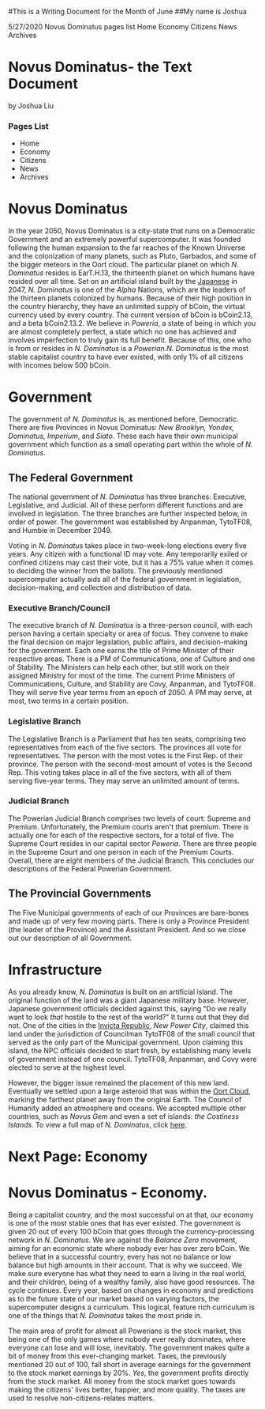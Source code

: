 #This is a Writing Document for the Month of June
##My name is Joshua

5/27/2020 Novus Dominatus
pages list
Home
Economy
Citizens
News
Archives

# Novus Dominatus- the Text Document

by Joshua Liu
### Pages List
-  Home
- Economy
-  Citizens
-  News
-  Archives

# Novus Dominatus
In the year 2050, Novus Dominatus is a city-state that runs on a Democratic Government and an extremely powerful supercomputer. It was founded following the human expansion to the far reaches of the Known Universe and the colonization of many planets, such as Pluto, Garbados, and some of the bigger meteors in the Oort cloud. The particular planet on which _N. Dominatus_ resides is EarT.H.13, the thirteenth planet on which humans have resided over all time. Set on an artificial island built by the [Japanese](https://en.wikipedia.org/wiki/Japan) in 2047, _N. Dominatus_ is one of the _Alpha_ Nations, which are the leaders of the thirteen planets colonized by humans. Because of their high position in the country hierarchy, they have an unlimited supply of bCoin, the virtual currency used by every country. The current version of bCoin is bCoin2.13, and a beta bCoin2.13.2. We believe in _Poweria_, a state of being in which you are almost completely perfect, a state which no one has achieved and involves imperfection to truly gain its full benefit. Because of this, one who is from or resides in _N. Dominatus_ is a _Powerian_._N. Dominatus_ is the most stable capitalist country to have ever existed, with only 1% of all citizens with incomes below 500 bCoin.
# Government
The government of _N. Dominatus_ is, as mentioned before, Democratic. There are five Provinces in Novus Dominatus: _New Brooklyn, Yondex, Dominatus, Imperium_, and _Siato_. These each have their own municipal government which function as a small operating part within the whole of _N. Dominatus_.

## The Federal Government
The national government of _N. Dominatus_ has three branches: Executive, Legislative, and Judicial. All of these perform different functions and are involved in legislation. The three branches are further inspected below, in order of power. The government was established by Anpanman, TytoTF08, and Humbie in December 2049.

Voting in _N. Dominatus_ takes place in two-week-long elections every five years. Any citizen with a functional ID may vote. Any temporarily exiled or confined citizens may cast their vote, but it has a 75% value when it comes to deciding the winner from the ballots. The previously mentioned supercomputer actually aids all of the federal government in legislation, decision-making, and collection and distribution of data.
### Executive Branch/Council
The executive branch of _N. Dominatus_ is a three-person council, with each person having a certain specialty or area of focus. They convene to make the final decision on major legislation, public affairs, and decision-making for the government. Each one earns the title of Prime Minister of their respective areas. There is a PM of Communications, one of Culture and one of Stability. The Ministers can help each other, but still work on their assigned Ministry for most of the time. The current Prime Ministers of Communications, Culture, and Stability are Covy, Anpanman, and TytoTF08. They will serve five year terms from an epoch of 2050. A PM may serve, at most, two terms in a certain position.
### Legislative Branch
The Legislative Branch is a Parliament that has ten seats, comprising two representatives from each of the five sectors. The provinces all vote for representatives. The person with the most votes is the First Rep. of their province. The person with the second-most amount of votes is the Second Rep. This voting takes place in all of the five sectors, with all of them serving five-year terms. They may serve an unlimited amount of terms.
### Judicial Branch
The Powerian Judicial Branch comprises two levels of court: Supreme and Premium. Unfortunately, the Premium courts aren't that premium. There is actually one for each of the respective sectors, for a total of five. The Supreme Court resides in our capital sector _Poweria_. There are three people in the Supreme Court and one person in each of the Premium Courts. Overall, there are eight members of the Judicial Branch. This concludes our descriptions of the Federal Powerian Government.
## The Provincial Governments
The Five Municipal governments of each of our Provinces are bare-bones and made up of very few moving parts. There is only a Province President (the leader of the Province) and the Assistant President. And so we close out our description of all Government.
# Infrastructure
As you already know, _N. Dominatus_ is built on an artificial island. The original function of the land was a giant Japanese military base. However, Japanese government officials decided against this, saying "Do we really want to look _that_ hostile to the rest of the world?" It turns out that they did not. One of the cities in the [Invicta Republic](https://invictarepublic.org), _New Power City_, claimed this land under the jurisdiction of Councilman TytoTF08 of the small council that served as the only part of the Municipal government. Upon claiming this island, the NPC officials decided to start fresh, by establishing many levels of government instead of one council. TytoTF08, Anpanman, and Covy were elected to serve at the highest level.

However, the bigger issue remained the placement of this new land. Eventually we settled upon a large asteroid that was within the [Oort Cloud](https://en.wikipedia.org/wiki/Oort_cloud), marking the farthest planet away from the original Earth. The Council of Humanity added an atmosphere and oceans. We accepted multiple other countries, such as _Novus Gem_ and even a set of islands: _the Costiness Islands_. To view a full map of _N. Dominatus_, click [here](src/map.n.dominatus.png).
# Next Page: Economy

# Novus Dominatus - Economy.
Being a capitalist country, and the most successful on at that, our economy is one of the most stable ones that has ever existed. The government is given 20 out of every 100 bCoin that goes through the currency-processing network in _N. Dominatus_. We are against the _Balance Zero_ movement, aiming for an economic state where nobody ever has over zero bCoin. We believe that in a successful country, every has not no balance or low balance but high amounts in their account. That is why we succeed. We make sure everyone has what they need to earn a living in the real world, and their children, being of a wealthy family, also have good resources. The cycle continues. Every year, based on changes in economy and predictions as to the future state of our market based on varying factors, the supercomputer designs a curriculum. This logical, feature rich curriculum is one of the things that _N. Dominatus_ takes the most pride in. 

The main area of profit for almost all Powerians is the stock market, this being one of the only games where nobody ever really dominates, where everyone can lose and will lose, inevitably. The government makes quite a bit of money from this ever-changing market. Taxes, the previously mentioned 20 out of 100, fall short in average earnings for the government to the stock market earnings by 20%. _Yes_, the government profits directly from the stock market. All money from the stock market goes towards making the citizens' lives better, happier, and more quality. The taxes are used to resolve non-citizens-relates matters.